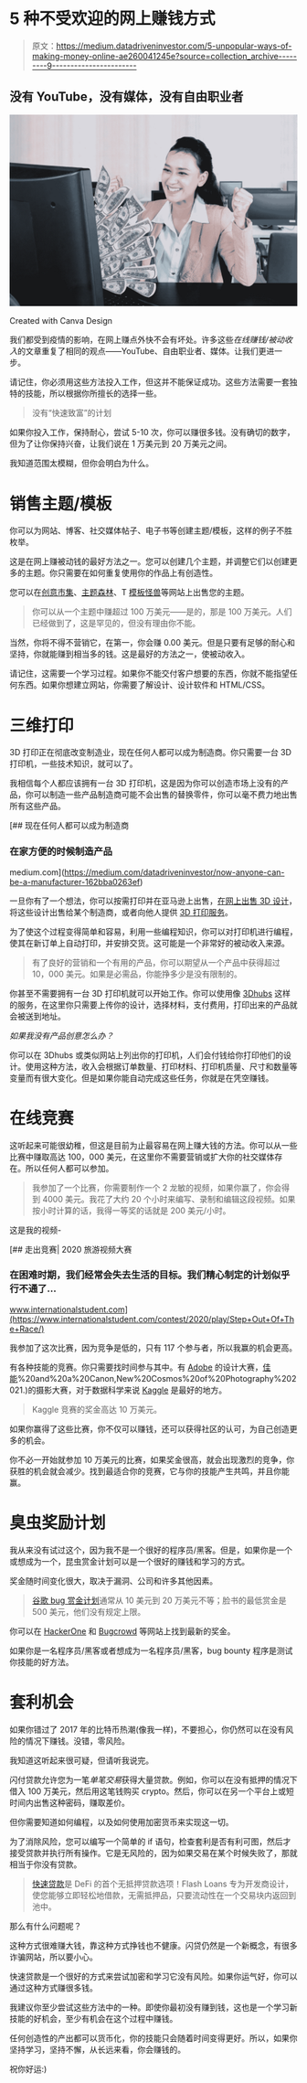 # 5 种不受欢迎的网上赚钱方式

> 原文：<https://medium.datadriveninvestor.com/5-unpopular-ways-of-making-money-online-ae260041245e?source=collection_archive---------9----------------------->

## 没有 YouTube，没有媒体，没有自由职业者

![](img/65cc5a1804253f846c137a8a04cfa6aa.png)

Created with Canva Design

我们都受到疫情的影响，在网上赚点外快不会有坏处。许多这些*在线赚钱/被动收入*的文章重复了相同的观点——YouTube、自由职业者、媒体。让我们更进一步。

请记住，你必须用这些方法投入工作，但这并不能保证成功。这些方法需要一套独特的技能，所以根据你所擅长的选择一些。

> 没有“快速致富”的计划

如果你投入工作，保持耐心，尝试 5-10 次，你可以赚很多钱。没有确切的数字，但为了让你保持兴奋，让我们说在 1 万美元到 20 万美元之间。

我知道范围太模糊，但你会明白为什么。

# 销售主题/模板

你可以为网站、博客、社交媒体帖子、电子书等创建主题/模板，这样的例子不胜枚举。

这是在网上赚被动钱的最好方法之一。您可以创建几个主题，并调整它们以创建更多的主题。你只需要在如何重复使用你的作品上有创造性。

您可以在[创意市集](https://creativemarket.com/Prettywebdesign/3767776-Blue-Divi-Child-theme-for-business)、[主题森林](https://themeforest.net/)、T [模板怪兽](https://www.templatemonster.com/?aff=competethemes)等网站上出售您的主题。

> 你可以从一个主题中赚超过 100 万美元——是的，那是 100 万美元。人们已经做到了，这是罕见的，但没有理由你不能。

当然，你将不得不营销它，在第一，你会赚 0.00 美元。但是只要有足够的耐心和坚持，你就能赚到相当多的钱。这是最好的方法之一，使被动收入。

请记住，这需要一个学习过程。如果你不能交付客户想要的东西，你就不能指望任何东西。如果你想建立网站，你需要了解设计、设计软件和 HTML/CSS。

# 三维打印

3D 打印正在彻底改变制造业，现在任何人都可以成为制造商。你只需要一台 3D 打印机，一些技术知识，就可以了。

我相信每个人都应该拥有一台 3D 打印机，这是因为你可以创造市场上没有的产品，你可以制造一些产品制造商可能不会出售的替换零件，你可以毫不费力地出售所有这些产品。

[](https://medium.com/datadriveninvestor/now-anyone-can-be-a-manufacturer-162bba0263ef) [## 现在任何人都可以成为制造商

### 在家方便的时候制造产品

medium.com](https://medium.com/datadriveninvestor/now-anyone-can-be-a-manufacturer-162bba0263ef) 

一旦你有了一个想法，你可以按需打印并在亚马逊上出售，[在网上出售 3D 设计](https://www.cgtrader.com/3d-models/architectural)，将这些设计出售给某个制造商，或者向他人提供 [3D 打印服务](https://www.3dhubs.com/3d-printing/)。

为了使这个过程变得简单和容易，利用一些编程知识，你可以对打印机进行编程，使其在新订单上自动打印，并安排交货。这可能是一个非常好的被动收入来源。

> 有了良好的营销和一个有用的产品，你可以期望从一个产品中获得超过 10，000 美元。如果是必需品，你能挣多少是没有限制的。

你甚至不需要拥有一台 3D 打印机就可以开始工作。你可以使用像 [3Dhubs](https://www.3dhubs.com/) 这样的服务，在这里你只需要上传你的设计，选择材料，支付费用，打印出来的产品就会被送到地址。

*如果我没有产品创意怎么办？*

你可以在 3Dhubs 或类似网站上列出你的打印机，人们会付钱给你打印他们的设计。使用这种方法，收入会根据订单数量、打印材料、打印机质量、尺寸和数量等变量而有很大变化。但是如果你能自动完成这些任务，你就是在凭空赚钱。

# 在线竞赛

这听起来可能很幼稚，但这是目前为止最容易在网上赚大钱的方法。你可以从一些比赛中赚取高达 100，000 美元，在这里你不需要营销或扩大你的社交媒体存在。所以任何人都可以参加。

> 我参加了一个比赛，你需要制作一个 2 龙敏的视频，如果你赢了，你会得到 4000 美元。我花了大约 20 个小时来编写、录制和编辑这段视频。如果按小时计算的话，我得一等奖的话就是 200 美元/小时。

这是我的视频-

[](https://www.internationalstudent.com/contest/2020/play/Step+Out+Of+The+Race/) [## 走出竞赛| 2020 旅游视频大赛

### 在困难时期，我们经常会失去生活的目标。我们精心制定的计划似乎行不通了…

www.internationalstudent.com](https://www.internationalstudent.com/contest/2020/play/Step+Out+Of+The+Race/) 

我参加了这次比赛，因为竞争是低的，只有 117 个参与者，所以我赢的机会更高。

有各种技能的竞赛。你只需要找时间参与其中。有 [Adobe](https://contestwatchers.com/organizer/adobe/) 的设计大赛，[佳能](https://www.canon-europe.com/press-centre/press-releases/2020/03/canons-new-cosmos-of-photography-competition-2020/#:~:text=Canon's%20New%20Cosmos%20of%20Photography%20competition%202020%20opens%20for%20entries,-London%2C%20UK%20%E2%80%93%2020&text=8%2C500%20euros)%20and%20a%20Canon,New%20Cosmos%20of%20Photography%202021.)的摄影大赛，对于数据科学来说 [Kaggle](https://www.kaggle.com/competitions) 是最好的地方。

> Kaggle 竞赛的奖金高达 10 万美元。

如果你赢得了这些比赛，你不仅可以赚钱，还可以获得社区的认可，为自己创造更多的机会。

你不必一开始就参加 10 万美元的比赛，如果奖金很高，就会出现激烈的竞争，你获胜的机会就会减少。找到最适合你的竞赛，它与你的技能产生共鸣，并且你能赢。

# 臭虫奖励计划

我从来没有试过这个，因为我不是一个很好的程序员/黑客。但是，如果你是一个或想成为一个，昆虫赏金计划可以是一个很好的赚钱和学习的方式。

奖金随时间变化很大，取决于漏洞、公司和许多其他因素。

> [谷歌 bug 赏金计划](https://www.google.com/about/appsecurity/reward-program/)通常从 10 美元到 20 万美元不等；脸书的最低赏金是 500 美元，他们没有规定上限。

你可以在 [HackerOne](https://hackerone.com/bug-bounty-programs) 和 [Bugcrowd](https://www.bugcrowd.com/bug-bounty-list/) 等网站上找到最新的奖金。

如果你是一名程序员/黑客或者想成为一名程序员/黑客，bug bounty 程序是测试你技能的好方法。

# 套利机会

如果你错过了 2017 年的比特币热潮(像我一样)，不要担心，你仍然可以在没有风险的情况下赚钱。没错，零风险。

我知道这听起来很可疑，但请听我说完。

闪付贷款允许您为一笔*单笔交易*获得大量贷款。例如，你可以在没有抵押的情况下借入 100 万美元，然后用这笔钱购买 crypto。然后，你可以在另一个平台上或短时间内出售这种密码，赚取差价。

但你需要知道如何编程，以及如何使用加密货币来实现这一切。

为了消除风险，您可以编写一个简单的 if 语句，检查套利是否有利可图，然后才接受贷款并执行所有操作。它是无风险的，因为如果交易在某个时候失败了，那就相当于你没有贷款。

> [快速贷款](https://aave.com/flash-loans)是 DeFi 的首个无抵押贷款选项！Flash Loans 专为开发商设计，使您能够立即轻松地借款，无需抵押品，只要流动性在一个交易块内返回到池中。

那么有什么问题呢？

这种方式很难赚大钱，靠这种方式挣钱也不健康。闪贷仍然是一个新概念，有很多诈骗网站，所以要小心。

快速贷款是一个很好的方式来尝试加密和学习它没有风险。如果你运气好，你可以通过这种方式赚很多钱。

我建议你至少尝试这些方法中的一种。即使你最初没有赚到钱，这也是一个学习新技能的好机会，至少有机会在这个过程中赚钱。

任何创造性的产出都可以货币化，你的技能只会随着时间变得更好。所以，如果你坚持学习，坚持不懈，从长远来看，你会赚钱的。

祝你好运:)